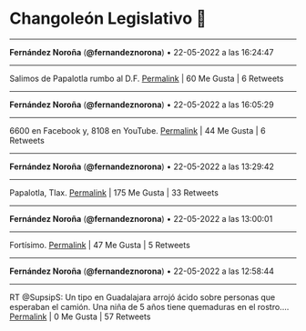 # Changoleón Legislativo 🙈
*****
**Fernández Noroña** (**@fernandeznorona**) • 22-05-2022 a las 16:24:47
*****
Salimos de Papalotla rumbo al D.F.
[Permalink](https://twitter.com/fernandeznorona/status/1528532358579769344) | 60 Me Gusta | 6 Retweets
*****
**Fernández Noroña** (**@fernandeznorona**) • 22-05-2022 a las 16:05:29
*****
6600 en Facebook y, 8108 en YouTube.
[Permalink](https://twitter.com/fernandeznorona/status/1528527499902197760) | 44 Me Gusta | 6 Retweets
*****
**Fernández Noroña** (**@fernandeznorona**) • 22-05-2022 a las 13:29:42
*****
Papalotla, Tlax.
[Permalink](https://twitter.com/fernandeznorona/status/1528488296573288454) | 175 Me Gusta | 33 Retweets
*****
**Fernández Noroña** (**@fernandeznorona**) • 22-05-2022 a las 13:00:01
*****
Fortísimo.
[Permalink](https://twitter.com/fernandeznorona/status/1528480826811367425) | 47 Me Gusta | 5 Retweets
*****
**Fernández Noroña** (**@fernandeznorona**) • 22-05-2022 a las 12:58:44
*****
RT @SupsipS: Un tipo en Guadalajara arrojó ácido sobre personas que esperaban el camión.
Una niña de 5 años tiene quemaduras en el rostro.…
[Permalink](https://twitter.com/fernandeznorona/status/1528480501677293571) | 0 Me Gusta | 57 Retweets